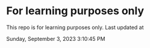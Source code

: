 # For learning purposes only
This repo is for learning purposes only.
Last updated at

Sunday, September 3, 2023 3:10:45 PM


